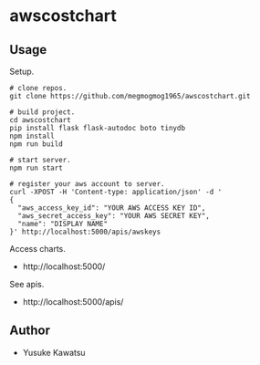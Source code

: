 # awscostchart

## Usage

Setup.

```
# clone repos.
git clone https://github.com/megmogmog1965/awscostchart.git

# build project.
cd awscostchart
pip install flask flask-autodoc boto tinydb
npm install
npm run build

# start server.
npm run start

# register your aws account to server.
curl -XPOST -H 'Content-type: application/json' -d '
{
  "aws_access_key_id": "YOUR AWS ACCESS KEY ID",
  "aws_secret_access_key": "YOUR AWS SECRET KEY",
  "name": "DISPLAY NAME"
}' http://localhost:5000/apis/awskeys
```

Access charts.

* http://localhost:5000/

See apis.

* http://localhost:5000/apis/

## Author

* Yusuke Kawatsu


[Yusuke Kawatsu]:https://github.com/megmogmog1965
